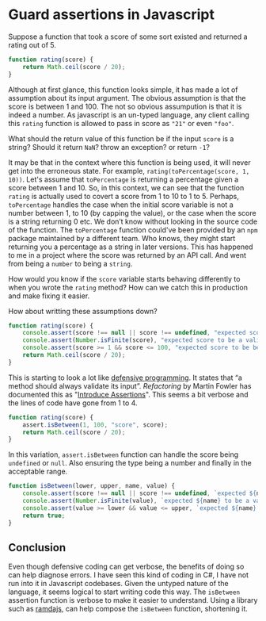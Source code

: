 # Guard assertions in Javascript

Suppose a function that took a score of some sort existed and returned a rating out of 5.

```javascript
function rating(score) {
	return Math.ceil(score / 20);
}
```

Although at first glance, this function looks simple, it has made a lot of assumption about its input argument. The obvious assumption is that the score is between 1 and 100.  The not so obvious assumpution is that it is indeed a number. As javascript is an un-typed language, any client calling this `rating` function is allowed to pass in score as `"21"` or even `"foo"`.

What should the return value of this function be if the input `score` is a string? Should it return `NaN`? throw an exception? or return `-1`? 

It may be that in the context where this function is being used, it will never get into the erroneous state. For example, `rating(toPercentage(score, 1, 10))`. Let's assume that `toPercentage` is returning a percentage given a score between 1 and 10. So, in this context, we can see that the function `rating` is actually used to covert a score from 1 to 10 to 1 to 5. Perhaps, `toPercentage` handles the case when the initial score variable is not a number between 1, to 10 (by capping the value), or the case when the score is a string returning 0 etc. We don’t know without looking in the source code of the function. The `toPercentage` function could've been provided by an `npm` package maintained by a different team. Who knows, they might start returning you a percentage as a string in later versions. This has happened to me in a project where the score was returned by an API call. And went from being a `number` to being a `string`.

How would you know if the `score` variable starts behaving differently to when you wrote the `rating` method? How can we catch this in production and make fixing it easier.

How about writting these assumptions down?

```javascript
function rating(score) {
	console.assert(score !== null || score !== undefined, "expected score to be not null or undefined");
	console.assert(Number.isFinite(score), "expected score to be a valid number");
	console.assert(score >= 1 && score <= 100, "expected score to be between 1 and 100");
	return Math.ceil(score / 20);
}
```

This is starting to look a lot like [defensive programming](https://en.wikipedia.org/wiki/Defensive_programming). It states that “a method should always validate its input”. _Refactoring_ by Martin Fowler has documented this as "[Introduce Assertions](https://refactoring.com/catalog/introduceAssertion.html)". This seems a bit verbose and the lines of code have gone from 1 to 4.

```javascript
function rating(score) {
	assert.isBetween(1, 100, "score", score);
	return Math.ceil(score / 20);
}
```

In this variation, `assert.isBetween` function can handle the score being `undefined` or `null`.  Also ensuring the type being a number and finally in the acceptable range.

```javascript
function isBetween(lower, upper, name, value) {
	console.assert(score !== null || score !== undefined, `expected ${name} to be not null or undefined`);
	console.assert(Number.isFinite(value), `expected ${name} to be a valid number, but was ${value}.`);
	console.assert(value >= lower && value <= upper, `expected ${name} to be between ${lower} and ${upper}.`);
	return true;
}
```

## Conclusion
Even though defensive coding can get verbose, the benefits of doing so can help diagnose errors. I have seen this kind of coding in C#, I have not run into it in Javascript codebases. Given the untyped nature of the language, it seems logical to start writing code this way. The `isBetween` assertion function is verbose to make it easier to understand. Using a library such as [ramdajs](http://ramdajs.com/), can help compose the `isBetween` function, shortening it.
<!--stackedit_data:
eyJoaXN0b3J5IjpbLTkwMzM4NTI3NSwxOTE4MDI0NDQ0LDEwNz
M1MTgyMzksLTEzMzU5NTM5MDYsLTEzODEwNjMxNjUsMTA0NTk5
NDI2MiwtMTUwMjQwOTkzNiw4NDc3MjU5LC0yNjM5NTM0NjldfQ
==
-->